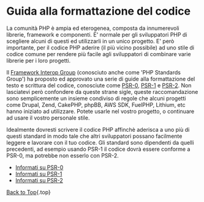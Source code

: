 # Guida alla formattazione del codice

La comunit&agrave; PHP &egrave; ampia ed eterogenea, composta da innumerevoli librerie, framework e componenti. E' normale per gli sviluppatori PHP di scegliere alcuni di questi ed utilizzarli in un unico progetto. E' per&ograve; importante, per il codice PHP aderire (il pi&ugrave; vicino possibile) ad uno stile di codice comune per rendere pi&ugrave; facile agli sviluppatori di combinare varie librerie per i loro progetti.

Il [Framework Interop Group][fig] (conosciuto anche come 'PHP Standards Group') ha proposto ed approvato una serie di guide alla formattazione del testo e scrittura del codice, conosciute come [PSR-0][psr0], [PSR-1][psr1] e [PSR-2][psr2]. Non lasciatevi per&ograve; confondere da queste strane sigle, queste raccomandazione sono semplicemente un insieme condiviso di regole che alcuni progetti come Drupal, Zend, CakePHP, phpBB, AWS SDK, FuelPHP, Lithium, etc hanno iniziato ad utilizzare. Potete usarle nel vostro progetto, o continuare ad usare il vostro personale stile.

Idealmente dovresti scrivere il codice PHP affinch&egrave; aderisca a uno pi&ugrave; di questi standard in modo tale che altri sviluppatori possano facilmente leggere e lavorare con il tuo codice. Gli standard sono dipendenti da quelli precedenti, ad esempio usando PSR-1 il codice dovr&agrave; essere conforme a PSR-0, ma potrebbe non esserlo con PSR-2.

* [Informati su PSR-0][psr0]
* [Informati su PSR-1][psr1]
* [Informati su PSR-2][psr2]

[Back to Top](#top){.top}

[fig]: http://www.php-fig.org/
[psr0]: https://github.com/php-fig/fig-standards/blob/master/accepted/PSR-0.md
[psr1]: https://github.com/php-fig/fig-standards/blob/master/accepted/PSR-1-basic-coding-standard.md
[psr2]: https://github.com/php-fig/fig-standards/blob/master/accepted/PSR-2-coding-style-guide.md
